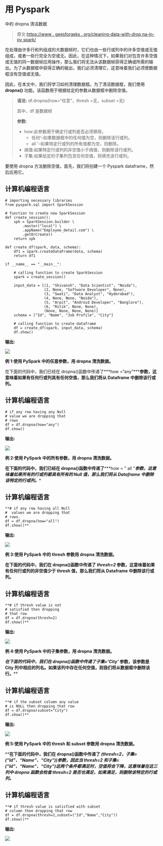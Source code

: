 # 用 Pyspark

中的 dropna 清洁数据

> 原文:[https://www . geesforgeks . org/cleaning-data-with-drop na-in-py spark/](https://www.geeksforgeeks.org/cleaning-data-with-dropna-in-pyspark/)

在处理由许多行和列组成的大数据帧时，它们也由一些行或列中的许多空值或无值组成，或者一些行完全为空或无。因此，在这种情况下，如果我们对包含许多空值或无值的同一数据帧应用操作，那么我们将无法从该数据帧获得正确或所需的输出。为了从数据框中获得正确的输出，我们必须清理它，这意味着我们必须使数据框没有空值或无值。

因此，在本文中，我们将学习如何清理数据框。为了清洁数据框，我们使用 **dropna()** 功能。该函数用于根据给定的参数从数据框中删除空值。

> **语法:** df.dropna(how=“任意”，thresh =无，subset =无)
> 
> 其中，df 是数据帧
> 
> **参数:**
> 
> *   how:此参数用于确定行或列是否必须移除。
>     *   任何'–如果数据框中的任何值为空，则删除该行或列。
>     *   all '–如果特定行或列的所有值都为空，则删除。
> *   阈值:如果特定行或列的非空值小于阈值，则删除该行或列。
> *   子集:如果给定的子集列包含任何空值，则填充该行或列。

要使用 dropna 方法删除空值，首先，我们将创建一个 Pyspark dataframe，然后应用它。

## 计算机编程语言

```
# importing necessary libraries
from pyspark.sql import SparkSession

# function to create new SparkSession
def create_session():
    spk = SparkSession.builder \
        .master("local") \
        .appName("Employee_detail.com") \
        .getOrCreate()
    return spk

def create_df(spark, data, schema):
    df1 = spark.createDataFrame(data, schema)
    return df1

if __name__ == "__main__":

    # calling function to create SparkSession
    spark = create_session()

    input_data = [(1, "Shivansh", "Data Scientist", "Noida"),
                  (2, None, "Software Developer", None),
                  (3, "Swati", "Data Analyst", "Hyderabad"),
                  (4, None, None, "Noida"),
                  (5, "Arpit", "Android Developer", "Banglore"),
                  (6, "Ritik", None, None),
                  (None, None, None, None)]
    schema = ["Id", "Name", "Job Profile", "City"]

    # calling function to create dataframe
    df = create_df(spark, input_data, schema)
    df.show()
```

**输出:**

![](img/d1d430005b606dde5eabdb8ac36cc62a.png)

**例 1:使用 PySpark 中的任意参数，用 dropna 清洗数据。**

在下面的代码中，我们已经在 dropna()函数中传递了***how =“any”*****参数，这意味着如果有任何行或列具有任何空值，那么我们将从 Dataframe 中删除该行或列。**

## **计算机编程语言**

```
# if any row having any Null
# value we are dropping that
# rows
df = df.dropna(how="any")
df.show()
```

****输出:****

**![](img/933389af6d1e1de75b2abfeff352cfda.png)**

****例 2:使用 PySpark 中的所有参数，用 dropna 清洗数据。****

**在下面的代码中，我们已经在 dropna()函数中传递了*****how = " all "***参数，这意味着如果所有的行或列都具有所有的 Null 值，那么我们将从 Dataframe 中删除该特定的行或列。****

## ****计算机编程语言****

```
**# if any row having all Null
#  values we are dropping that
# rows.
df = df.dropna(how="all")
df.show()**
```

******输出:******

****![](img/4dd7ba1e3156d5aa98d0dc36cb745354.png)****

******例 3:使用 PySpark 中的 thresh 参数用 dropna 清洗数据。******

****在下面的代码中，我们在 dropna()函数中传递了 *thresh=2* 参数，这意味着如果有任何行或列的非空值少于 thresh 值，那么我们将从 Dataframe 中删除该行或列。****

## ****计算机编程语言****

```
**# if thresh value is not
# satisfied then dropping
# that row
df = df.dropna(thresh=2)
df.show()**
```

******输出:******

****![](img/3e8ae80b3214778c8a98cb4f98c8885e.png)****

******例 4:使用 PySpark 中的子集参数，用 dropna 清洗数据。******

****在下面的代码中，我们在 dropna()函数中传递了*子集='City'* 参数，该参数是 City 列中相应的列名。如果该列中存在任何空值，则我们将从数据框中删除该行。****

## ****计算机编程语言****

```
**# if the subset column any value
# is NULL then dropping that row
df = df.dropna(subset="City")
df.show()**
```

******输出:******

****![](img/f1c6e1955b75736400e729ae314624da.png)****

******例 5:使用 PySpark 中的 thresh 和 subset 参数用 dropna 清洗数据。******

****在下面的代码中，我们在 dropna()函数中传递了 *(thresh=2，子集=(“Id”、“Name”、“City”))*参数，因此当 *thresh=2* 和*子集=(“Id”、“Name”、“City”)*这两个条件都满足时，空值将会下降，这意味着在这三列中 dropna 函数会检查 *thresh=2* 是否也满足，如果满足，则删除该特定的行或列。****

## ****计算机编程语言****

```
**# if thresh value is satisfied with subset
# column then dropping that row
df = df.dropna(thresh=2,subset=("Id","Name","City"))
df.show()**
```

******输出:******

****![](img/9bf7fbbe7517291c8c248719152b8527.png)****